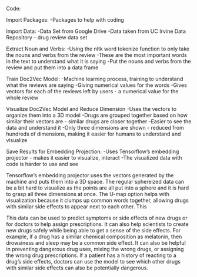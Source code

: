 Code:

Import Packages:
-Packages to help with coding

Import Data:
-Data Set from Google Drive
-Data taken from UC Irvine Data Repository - drug review data set

Extract Noun and Verbs:
-Using the nltk word tokenize function to only take the nouns and verbs from the review
-These are the most important words in the text to understand what it is saying
-Put the nouns and verbs from the review and put them into a data frame

Train Doc2Vec Model:
-Machine learning process, training to understand what the reviews are saying
-Giving numerical values for the words
-Gives vectors for each of the reviews left by users - a numerical value for the whole review

Visualize Doc2Vec Model and Reduce Dimension
-Uses the vectors to organize them into a 3D model
-Drugs are grouped together based on how similar their vectors are - similar drugs are closer together
-Easier to see the data and understand it
-Only three dimensions are shown - reduced from hundreds of dimensions, making it easier for humans to understand and visualize

Save Results for Embedding Projection:
-Uses Tensorflow’s embedding projector - makes it easier to visualize, interact
-The visualized data with code is harder to use and see


Tensorflow’s embedding projector uses the vectors generated by the machine and puts them into a 3D space. The regular sphereized data can be a bit hard to visualize as the points are all put into a sphere and it is hard to grasp all three dimensions at once. The U-map option helps with visualization because it clumps up common words together, allowing drugs with similar side effects to appear next to each other. This 


This data can be used to predict symptoms or side effects of new drugs or for doctors to help assign prescriptions. It can also help scientists to create new drugs safely while being able to get a sense of the side effects. For example, if a drug has a similar chemical  composition as melatonin, then drowsiness and sleep may be a common side effect. It can also be helpful in preventing dangerous drug uses, mixing the wrong drugs, or assigning the wrong drug prescriptions. If a patient has a history of reacting to a drug’s side effects, doctors can use the model to see which other drugs with similar side effects can also be potentially dangerous.
